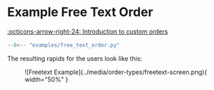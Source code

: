 # Example Free Text Order

[:octicons-arrow-right-24: Introduction to custom orders](../custom_orders.md)

```python
--8<-- "examples/free_text_order.py"
```

The resulting rapids for the users look like this:

<figure markdown="span">
![Freetext Example](../media/order-types/freetext-screen.png){ width="50%" }
</figure>
